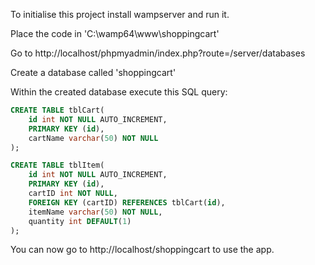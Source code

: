 To initialise this project install wampserver and run it.

Place the code in 'C:\wamp64\www\shoppingcart'

Go to http://localhost/phpmyadmin/index.php?route=/server/databases

Create a database called 'shoppingcart'

Within the created database execute this SQL query:

```sql
CREATE TABLE tblCart(
	id int NOT NULL AUTO_INCREMENT,
    PRIMARY KEY (id),
    cartName varchar(50) NOT NULL
);

CREATE TABLE tblItem(
	id int NOT NULL AUTO_INCREMENT,
    PRIMARY KEY (id),
  	cartID int NOT NULL,
    FOREIGN KEY (cartID) REFERENCES tblCart(id),
    itemName varchar(50) NOT NULL,
    quantity int DEFAULT(1)
);
```

You can now go to http://localhost/shoppingcart to use the app.
